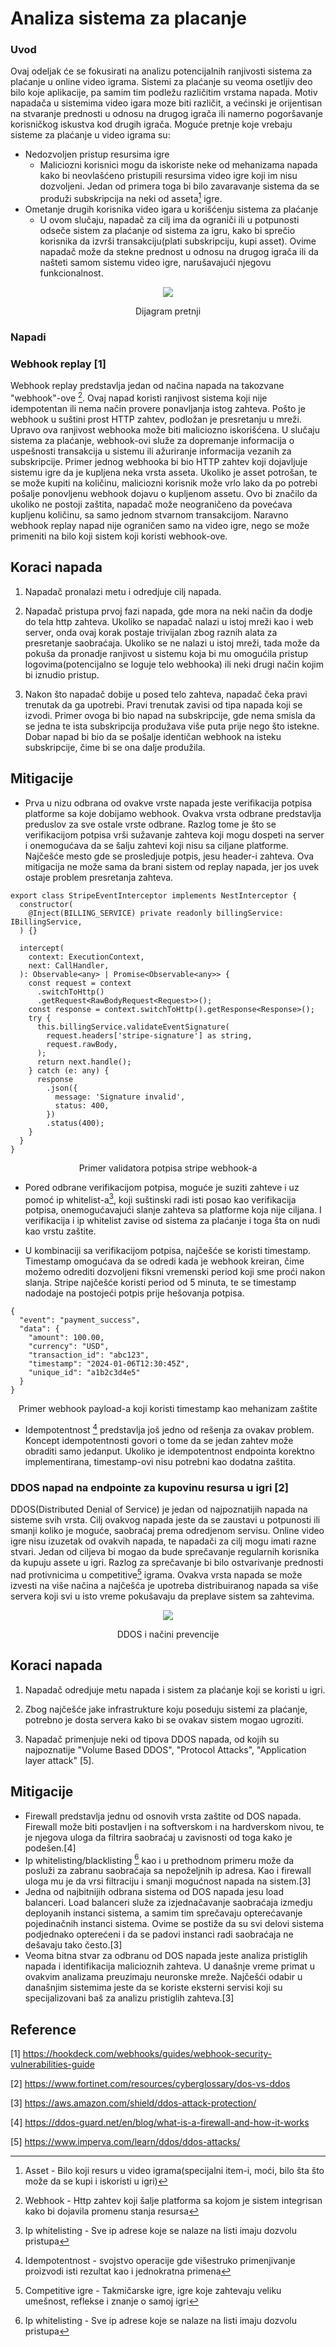# Analiza sistema za placanje

### Uvod

Ovaj odeljak će se fokusirati na analizu potencijalnih ranjivosti sistema za plaćanje u online video igrama. Sistemi za plaćanje su veoma osetljiv deo bilo koje aplikacije,
pa samim tim podležu različitim vrstama napada. Motiv napadača u sistemima video igara moze biti različit, a većinski je orijentisan na stvaranje prednosti u odnosu na drugog igrača ili namerno pogoršavanje korisničkog iskustva kod drugih igrača. 
Moguće pretnje koje vrebaju sisteme za plaćanje u video igrama su:
- Nedozvoljen pristup resursima igre
    - Maliciozni korisnici mogu da iskoriste neke od mehanizama napada kako bi neovlašćeno pristupili resursima video igre koji im nisu dozvoljeni.
    Jedan od primera toga bi bilo zavaravanje sistema da se produži subskripcija na neki od asseta[^1] igre.
- Ometanje drugih korisnika video igara u korišćenju sistema za plaćanje
    - U ovom slučaju, napadač za cilj ima da ograniči ili u potpunosti odseče sistem za plaćanje od sistema za igru, kako bi sprečio korisnika da izvrši transakciju(plati
    subskripciju, kupi asset). Ovime napadač može da stekne prednost u odnosu na drugog igrača ili da našteti samom sistemu video igre, narušavajući njegovu funkcionalnost.

<p align="center">
    <img src="https://github.com/JanosevicRa177/Game-security-research/blob/main/literatura/Naucni%20clanci/Online%20igre/Analiza%20pretnji%20kroz%20analizu%20sistema%20za%20placanje/Slike/ModelPretnji.png"/>
</p>
<p align="center">
    Dijagram pretnji
</p>

### Napadi

### Webhook replay [1]
Webhook replay predstavlja jedan od načina napada na takozvane "webhook"-ove [^2]. Ovaj napad koristi ranjivost sistema koji nije idempotentan ili nema način provere ponavljanja istog zahteva. Pošto je webhook u suštini prost HTTP zahtev, podložan je presretanju u mreži. Upravo ova ranjivost webhooka može biti maliciozno iskorišćena. U slučaju sistema za plaćanje, webhook-ovi služe za dopremanje informacija o uspešnosti transakcija u sistemu ili ažuriranje informacija vezanih za subskripcije.
Primer jednog webhooka bi bio HTTP zahtev koji dojavljuje sistemu igre da je kupljena neka vrsta asseta. Ukoliko je asset potrošan, te se može kupiti na količinu, maliciozni korisnik može vrlo lako da po potrebi pošalje ponovljenu webhook dojavu o kupljenom assetu. Ovo bi značilo da ukoliko ne postoji zaštita, napadač može neograničeno da povećava kupljenu količinu, sa samo jednom stvarnom transakcijom. Naravno webhook replay napad nije ograničen samo na video igre, nego se može primeniti na bilo koji sistem koji koristi webhook-ove. 

## Koraci napada
1. Napadač pronalazi metu i odredjuje cilj napada.

2. Napadač pristupa prvoj fazi napada, gde mora na neki način da dodje do tela http zahteva. Ukoliko se napadač nalazi u istoj mreži kao i web server, onda ovaj korak postaje trivijalan zbog raznih alata za presretanje saobraćaja. Ukoliko se ne nalazi u istoj mreži, tada može da pokuša da pronadje ranjivost u sistemu koja bi mu omogućila pristup logovima(potencijalno se loguje telo webhooka) ili neki drugi način kojim bi iznudio pristup.

3. Nakon što napadač dobije u posed telo zahteva, napadač čeka pravi trenutak da ga upotrebi. Pravi trenutak zavisi od tipa napada koji se izvodi. Primer ovoga bi bio napad na subskripcije, gde nema smisla da se jedna te ista subskripcija produžava više puta prije nego što istekne. Dobar napad bi bio da se pošalje identičan webhook na isteku subskripcije, čime bi se ona dalje produžila.
  

## Mitigacije
- Prva u nizu odbrana od ovakve vrste napada jeste verifikacija potpisa platforme sa koje dobijamo webhook. Ovakva vrsta odbrane predstavlja preduslov za sve ostale vrste odbrane. Razlog tome je što se verifikacijom potpisa vrši sužavanje zahteva koji mogu dospeti na server i onemogućava da se šalju zahtevi koji nisu sa ciljane platforme.
Najčešće mesto gde se prosledjuje potpis, jesu header-i zahteva. Ova mitigacija ne može sama da brani sistem od replay napada, jer jos uvek ostaje problem presretanja zahteva.

```
export class StripeEventInterceptor implements NestInterceptor {
  constructor(
    @Inject(BILLING_SERVICE) private readonly billingService: IBillingService,
  ) {}

  intercept(
    context: ExecutionContext,
    next: CallHandler,
  ): Observable<any> | Promise<Observable<any>> {
    const request = context
      .switchToHttp()
      .getRequest<RawBodyRequest<Request>>();
    const response = context.switchToHttp().getResponse<Response>();
    try {
      this.billingService.validateEventSignature(
        request.headers['stripe-signature'] as string,
        request.rawBody,
      );
      return next.handle();
    } catch (e: any) {
      response
        .json({
          message: 'Signature invalid',
          status: 400,
        })
        .status(400);
    }
  }
}
```
<p align="center">Primer validatora potpisa stripe webhook-a</p>

- Pored odbrane verifikacijom potpisa, moguće je suziti zahteve i uz pomoć ip whitelist-a[^4], koji suštinski radi isti posao kao verifikacija potpisa, onemogućavajući slanje zahteva sa platforme koja nije ciljana. I verifikacija i ip whitelist zavise od sistema za plaćanje i toga šta on nudi kao vrstu zaštite.

- U kombinaciji sa verifikacijom potpisa, najčešće se koristi timestamp. Timestamp omogućava da se odredi kada je webhook kreiran, čime možemo odrediti dozvoljeni fiksni vremenski period koji sme proći nakon slanja. Stripe najčešće koristi period od 5 minuta, te se timestamp nadodaje na postojeći potpis prije hešovanja potpisa.

```
{
  "event": "payment_success",
  "data": {
    "amount": 100.00,
    "currency": "USD",
    "transaction_id": "abc123",
    "timestamp": "2024-01-06T12:30:45Z",
    "unique_id": "a1b2c3d4e5"
  }
}
```
<p align="center">Primer webhook payload-a koji koristi timestamp kao mehanizam zaštite</p>

- Idempotentnost [^3] predstavlja još jedno od rešenja za ovakav problem. Koncept idempotentnosti govori o tome da se jedan zahtev može obraditi samo jedanput. Ukoliko je idempotentnost endpointa korektno implementirana, timestamp-ovi nisu potrebni kao dodatna zaštita. 

### DDOS napad na endpointe za kupovinu resursa u igri [2]
DDOS(Distributed Denial of Service) je jedan od najpoznatijih napada na sisteme svih vrsta. Cilj ovakvog napada jeste da se zaustavi u potpunosti ili smanji koliko je moguće, saobraćaj prema odredjenom servisu. Online video igre nisu izuzetak od ovakvih napada, te napadači za cilj mogu imati razne stvari. Jedan od ciljeva bi mogao da bude sprečavanje regularnih korisnika da kupuju assete u igri. Razlog za sprečavanje bi bilo ostvarivanje prednosti nad protivnicima u competitive[^6] igrama. Ovakva vrsta napada se može izvesti na više načina a najčešća je upotreba distribuiranog napada sa više servera koji svi u isto vreme pokušavaju da preplave sistem sa zahtevima. 

<p align="center">
    <img src="https://github.com/JanosevicRa177/Game-security-research/blob/refactor/payment-study/literatura/Naucni%20clanci/Online%20igre/Analiza%20pretnji%20kroz%20analizu%20sistema%20za%20placanje/Slike/DDOSNapad.png"/>
</p>
<p align="center">
    DDOS i načini prevencije
</p>

## Koraci napada

1. Napadač odredjuje metu napada i sistem za plaćanje koji se koristi u igri.

2. Zbog najčešće jake infrastrukture koju poseduju sistemi za plaćanje, potrebno je dosta servera kako bi se ovakav sistem mogao ugroziti. 

3. Napadač primenjuje neki od tipova DDOS napada, od kojih su najpoznatije "Volume Based DDOS", "Protocol Attacks", "Application layer attack" [5].

## Mitigacije 
- Firewall predstavlja jednu od osnovih vrsta zaštite od DOS napada. Firewall može biti postavljen i na softverskom i na hardverskom nivou, te je njegova uloga da filtrira saobraćaj u zavisnosti od toga kako je podešen.[4]
- Ip whitelisting/blacklisting [^4] kao i u prethodnom primeru može da posluži za zabranu saobraćaja sa nepoželjnih ip adresa. Kao i firewall uloga mu je da vrsi filtraciju i smanji mogućnost napada na sistem.[3]
- Jedna od najbitnijih odbrana sistema od DOS napada jesu load balanceri. Load balanceri služe za izjednačavanje saobraćaja izmedju deployanih instanci sistema, a samim tim sprečavaju opterećavanje pojedinačnih instanci sistema. Ovime se postiže da su svi delovi sistema podjednako opterećeni i da se padovi instanci radi saobraćaja ne dešavaju tako često.[3]
- Veoma bitna stvar za odbranu od DOS napada jeste analiza pristiglih napada i identifikacija malicioznih zahteva. U današnje vreme primat u ovakvim analizama preuzimaju neuronske mreže. Najčešći odabir u današnjim sistemima jeste da se koriste eksterni servisi koji su specijalizovani baš za analizu pristiglih zahteva.[3]


## Reference
[1] https://hookdeck.com/webhooks/guides/webhook-security-vulnerabilities-guide

[2] https://www.fortinet.com/resources/cyberglossary/dos-vs-ddos

[3] https://aws.amazon.com/shield/ddos-attack-protection/

[4] https://ddos-guard.net/en/blog/what-is-a-firewall-and-how-it-works

[5] https://www.imperva.com/learn/ddos/ddos-attacks/

[^1]: Asset - Bilo koji resurs u video igrama(specijalni item-i, moći, bilo šta što može da se kupi i iskoristi u igri)

[^2]: Webhook - Http zahtev koji šalje platforma sa kojom je sistem integrisan kako bi dojavila promenu stanja resursa

[^3]: Idempotentnost - svojstvo operacije gde višestruko primenjivanje proizvodi isti rezultat kao i jednokratna primena

[^4]: Ip whitelisting - Sve ip adrese koje se nalaze na listi imaju dozvolu pristupa

[^5]: Ip blacklisting - Sve ip adrese koje se nalaze na listi nemaju dozvolu pristupa

[^6]: Competitive igre - Takmičarske igre, igre koje zahtevaju veliku umešnost, reflekse i znanje o samoj igri